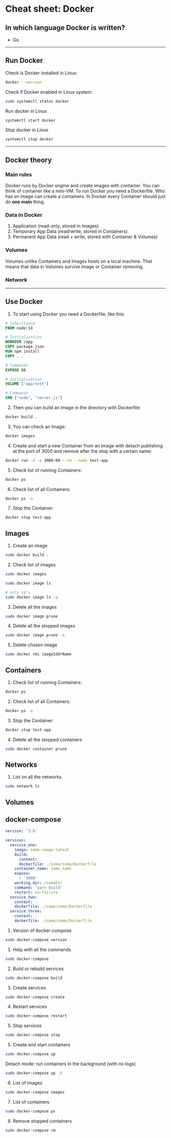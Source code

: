 # Cheat sheet: Docker

## In which language Docker is written?

- Go

---

## Run Docker

Check is Docker installed in Linux:

```bash
docker --version
```

Check if Docker enabled in Linux system:

```bash
sudo systemctl status docker
```

Run docker in Linux

```bash
systemctl start docker
```

Stop docker in Linux

```bash
systemctl stop docker
```

---

## Docker theory

### Main rules

Docker runs by Docker engine and create images with container. You can think of container like a mini-VM.
To run Docker you need a Dockerfile. Who has an image can create a containers. In Docker every Container should just do **one main** thing.

### Data in Docker

1. Application (read-only, stored in Images)
2. Temporary App Data (read/write, stored in Containers)
3. Permanent App Data (read + write, stored with Container & Volumes)

### Volumes

Volumes unlike Containers and Images hosts on a local machine. That means that data in Volumes survive Image or Container removing.

### Network

---

## Use Docker

1. To start using Docker you need a Dockerfile, like this:

```Dockerfile
# Inheritance
FROM node:14

# Initialization
WORKDIR /app
COPY package.json
RUN npm install
COPY . .

# Commands
EXPOSE 80

# Initialization
VOLUME ["app/test"]

# Commands
CMD ["node", "server.js"]
```

2. Then you can build an Image in the directory with Dockerfile:

```bash
docker build .
```

3. You can check an Image:

```bash
docker images
```

4. Create and start a new Container from an Image with detach publishing at the port of 3000 and remove after the stop with a certain name:

```bash
docker run -d -p 3000:80 --rm --name test-app
```

5. Check list of running Containers:

```bash
docker ps
```

6. Check list of all Containers:

```bash
docker ps -a
```

7. Stop the Container:

```bash
docker stop test-app
```

## Images

1. Create an image

```bash
sudo docker build .
```

2. Check list of images

```bash
sudo docker images
```

```bash
sudo docker image ls
```

```bash
# only id's
sudo docker image ls -q
```

3. Delete all the images

```bash
sudo docker image prune
```

4. Delete all the stopped images

```bash
sudo docker image prune -a
```

5. Delete chosen image

```bash
sudo docker rmi imageIdOrName
```

## Containers

1. Check list of running Containers:

```bash
docker ps
```

2. Check list of all Containers:

```bash
docker ps -a
```

3. Stop the Container:

```bash
docker stop test-app
```

4. Delete all the stopped containers

```bash
sudo docker container prune
```

## Networks

1. List on all the networks

```bash
sudo network ls
```

## Volumes

## docker-compose

```yaml
version: '3.8'

services:
  service_one:
    image: some-image:latest
    build:
      context: .
      dockerfile: ./some/some/Dockerfile
    container_name: some_name
    expose:
      - '3000'
    working_dir: /someDir
    command: 'yarn build'
    restart: on-failure
  service_two:
    context: .
    dockerfile: ./some/some/Dockerfile
  service_three:
    context: .
    dockerfile: ./some/some/Dockerfile
```

1. Version of docker-compose

```bash
sudo docker-compose version
```

1. Help with all the commands

```bash
sudo docker-compose
```

2. Build or rebuild services

```bash
sudo docker-compose build
```

3. Create services

```bash
sudo docker-compose create
```

4. Restart services

```bash
sudo docker-compose restart
```

5. Stop services

```bash
sudo docker-compose stop
```

5. Create and start containers

```bash
sudo docker-compose up
```

Detach mode: run containers in the background (with no logs)

```bash
sudo docker-compose up -d
```

6. List of images

```bash
sudo docker-compose images
```

7. List of containers

```bash
sudo docker-compose ps
```

8. Remove stopped containers

```bash
sudo docker-compose rm
```
